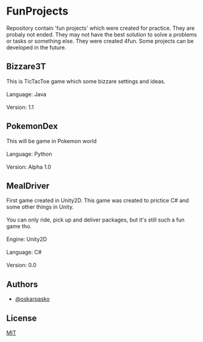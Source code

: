 # FunProjects

Repository contain 'fun projects' which were created for practice. 
They are probaly not ended. 
They may not have the best solution to solve a problems or tasks or something else. 
They were created 4fun. Some projects can be developed in the future.

## Bizzare3T
This is TicTacToe game which some bizzare settings and ideas.<br /><br />
Language: Java<br /><br />
Version: 1.1

## PokemonDex

This will be game in Pokemon world<br /><br />
Language: Python<br /><br />
Version: Alpha 1.0

## MealDriver
First game created in Unity2D. This game was created to prictice C# and some other things in Unity.<br /><br />
You can only ride, pick up and deliver packages, but it's still such a fun game tho.<br /><br />
Engine: Unity2D<br /><br />
Language: C# <br /><br />
Version: 0.0

## Authors

- [@oskarpasko](https://www.github.com/oskarpasko)



## License

[MIT](https://choosealicense.com/licenses/mit/)
